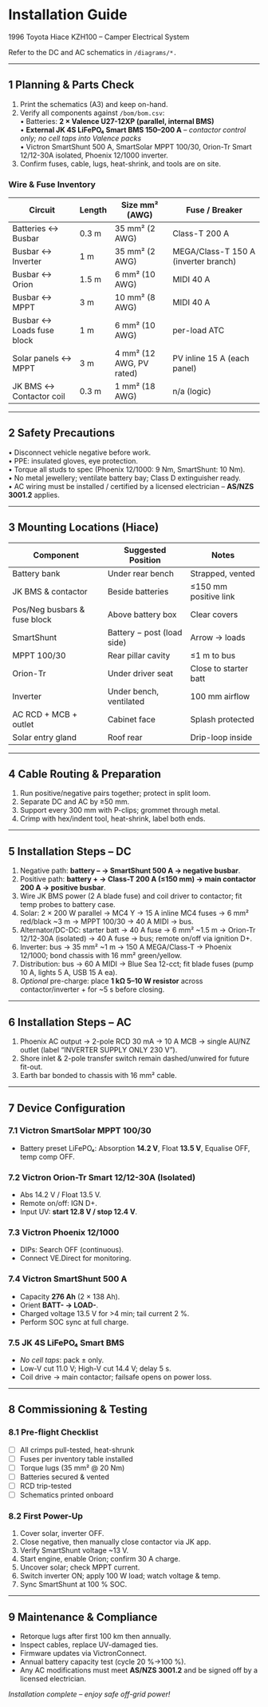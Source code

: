 # Installation Guide  
1996 Toyota Hiace KZH100 – Camper Electrical System

Refer to the DC and AC schematics in `/diagrams/*.`  

---

## 1  Planning & Parts Check
1. Print the schematics (A3) and keep on-hand.  
2. Verify all components against `/bom/bom.csv`:  
   • Batteries: **2 × Valence U27-12XP (parallel, internal BMS)**  
   • **External JK 4S LiFePO₄ Smart BMS 150–200 A** – *contactor control only; no cell taps into Valence packs*  
   • Victron SmartShunt 500 A, SmartSolar MPPT 100/30, Orion-Tr Smart 12/12-30A isolated, Phoenix 12/1000 inverter.  
3. Confirm fuses, cable, lugs, heat-shrink, and tools are on site.

### Wire & Fuse Inventory

| Circuit | Length | Size mm² (AWG) | Fuse / Breaker |
|---------|--------|----------------|----------------|
| Batteries ↔ Busbar | 0.3 m | 35 mm² (2 AWG) | Class-T 200 A |
| Busbar ↔ Inverter | 1 m | 35 mm² (2 AWG) | MEGA/Class-T 150 A (inverter branch) |
| Busbar ↔ Orion | 1.5 m | 6 mm² (10 AWG) | MIDI 40 A |
| Busbar ↔ MPPT | 3 m | 10 mm² (8 AWG) | MIDI 40 A |
| Busbar ↔ Loads fuse block | 1 m | 6 mm² (10 AWG) | per-load ATC |
| Solar panels ↔ MPPT | 3 m | 4 mm² (12 AWG, PV rated) | PV inline 15 A (each panel) |
| JK BMS ↔ Contactor coil | 0.3 m | 1 mm² (18 AWG) | n/a (logic) |

---

## 2  Safety Precautions
• Disconnect vehicle negative before work.  
• PPE: insulated gloves, eye protection.  
• Torque all studs to spec (Phoenix 12/1000: 9 Nm, SmartShunt: 10 Nm).  
• No metal jewellery; ventilate battery bay; Class D extinguisher ready.  
• AC wiring must be installed / certified by a licensed electrician – **AS/NZS 3001.2** applies.

---

## 3  Mounting Locations (Hiace)
| Component | Suggested Position | Notes |
|-----------|-------------------|-------|
| Battery bank | Under rear bench | Strapped, vented |
| JK BMS & contactor | Beside batteries | ≤150 mm positive link |
| Pos/Neg busbars & fuse block | Above battery box | Clear covers |
| SmartShunt | Battery − post (load side) | Arrow → loads |
| MPPT 100/30 | Rear pillar cavity | ≤1 m to bus |
| Orion-Tr | Under driver seat | Close to starter batt |
| Inverter | Under bench, ventilated | 100 mm airflow |
| AC RCD + MCB + outlet | Cabinet face | Splash protected |
| Solar entry gland | Roof rear | Drip-loop inside |

---

## 4  Cable Routing & Preparation
1. Run positive/negative pairs together; protect in split loom.  
2. Separate DC and AC by ≥50 mm.  
3. Support every 300 mm with P-clips; grommet through metal.  
4. Crimp with hex/indent tool, heat-shrink, label both ends.

---

## 5  Installation Steps – DC
1. Negative path: **battery – → SmartShunt 500 A → negative busbar**.  
2. Positive path: **battery + → Class-T 200 A (≤150 mm) → main contactor 200 A → positive busbar**.  
3. Wire JK BMS power (2 A blade fuse) and coil driver to contactor; fit temp probes to battery case.  
4. Solar: 2 × 200 W parallel → MC4 Y → 15 A inline MC4 fuses → 6 mm² red/black ~3 m → MPPT 100/30 → 40 A MIDI → bus.  
5. Alternator/DC-DC: starter batt → 40 A fuse → 6 mm² ~1.5 m → Orion-Tr 12/12-30A (isolated) → 40 A fuse → bus; remote on/off via ignition D+.  
6. Inverter: bus → 35 mm² ~1 m → 150 A MEGA/Class-T → Phoenix 12/1000; bond chassis with 16 mm² green/yellow.  
7. Distribution: bus → 60 A MIDI → Blue Sea 12-cct; fit blade fuses (pump 10 A, lights 5 A, USB 15 A ea).  
8. *Optional* pre-charge: place **1 kΩ 5–10 W resistor** across contactor/inverter + for ~5 s before closing.

---

## 6  Installation Steps – AC
1. Phoenix AC output → 2-pole RCD 30 mA → 10 A MCB → single AU/NZ outlet (label “INVERTER SUPPLY ONLY 230 V”).  
2. Shore inlet & 2-pole transfer switch remain dashed/unwired for future fit-out.  
3. Earth bar bonded to chassis with 16 mm² cable.

---

## 7  Device Configuration
### 7.1  Victron SmartSolar MPPT 100/30
- Battery preset LiFePO₄: Absorption **14.2 V**, Float **13.5 V**, Equalise OFF, temp comp OFF.

### 7.2  Victron Orion-Tr Smart 12/12-30A (Isolated)
- Abs 14.2 V / Float 13.5 V.  
- Remote on/off: IGN D+.  
- Input UV: **start 12.8 V / stop 12.4 V**.

### 7.3  Victron Phoenix 12/1000
- DIPs: Search OFF (continuous).  
- Connect VE.Direct for monitoring.

### 7.4  Victron SmartShunt 500 A
- Capacity **276 Ah** (2 × 138 Ah).  
- Orient **BATT- → LOAD-**.  
- Charged voltage 13.5 V for >4 min; tail current 2 %.  
- Perform SOC sync at full charge.

### 7.5  JK 4S LiFePO₄ Smart BMS
- *No cell taps*: pack ± only.  
- Low-V cut 11.0 V; High-V cut 14.4 V; delay 5 s.  
- Coil drive → main contactor; failsafe opens on power loss.

---

## 8  Commissioning & Testing
### 8.1  Pre-flight Checklist
- [ ] All crimps pull-tested, heat-shrunk  
- [ ] Fuses per inventory table installed  
- [ ] Torque lugs (35 mm² @ 20 Nm)  
- [ ] Batteries secured & vented  
- [ ] RCD trip-tested  
- [ ] Schematics printed onboard  

### 8.2  First Power-Up
1. Cover solar, inverter OFF.  
2. Close negative, then manually close contactor via JK app.  
3. Verify SmartShunt voltage ~13 V.  
4. Start engine, enable Orion; confirm 30 A charge.  
5. Uncover solar; check MPPT current.  
6. Switch inverter ON; apply 100 W load; watch voltage & temp.  
7. Sync SmartShunt at 100 % SOC.

---

## 9  Maintenance & Compliance
- Retorque lugs after first 100 km then annually.  
- Inspect cables, replace UV-damaged ties.  
- Firmware updates via VictronConnect.  
- Annual battery capacity test (cycle 20 %→100 %).  
- Any AC modifications must meet **AS/NZS 3001.2** and be signed off by a licensed electrician.

*Installation complete – enjoy safe off-grid power!*  
